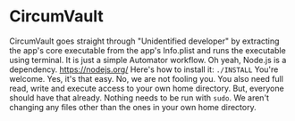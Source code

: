 # CircumVault
CircumVault goes straight through "Unidentified developer" by extracting the app's core executable from the app's Info.plist and runs the executable using terminal. 
It is just a simple Automator workflow.
Oh yeah, Node.js is a dependency. https://nodejs.org/
Here's how to install it:
`./INSTALL`
You're welcome. Yes, it's that easy. No, we are not fooling you.
You also need full read, write and execute access to your own home directory. But, everyone should have that already.
Nothing needs to be run with `sudo`. We aren't changing any files other than the ones in your own home directory.
